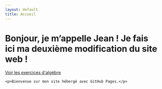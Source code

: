 ```yaml
---
layout: default
title: Accueil
---
```



<!DOCTYPE html>
<html>
<head>
    <title>Mon Premier Site</title>
</head>
<body>
    <h1>Bonjour, je m’appelle Jean ! Je fais ici ma deuxième modification du site web !
    </h1>
    <a href="/exercices/algebre/">Voir les exercices d'algèbre</a>

    <p>Bienvenue sur mon site hébergé avec GitHub Pages.</p>
</body>
</html>
